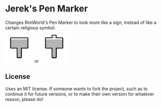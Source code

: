 # Jerek's Pen Marker

Changes RimWorld's Pen Marker to look more like a sign, instead of like a certain religious symbol.

<img src="/Textures/Things/Building/Furniture/PenMarker.png" alt="Jerek's Pen Marker" width="90" height="90"> or <img src="/Textures/Things/Building/Furniture/PenMarkerAlt.png" alt="Jerek's Pen Marker Alt" width="90" height="90">

## License

Uses an MIT license. If someone wants to fork the project, such as to continue it for future versions, or to make their own version for whatever reason, please do!
